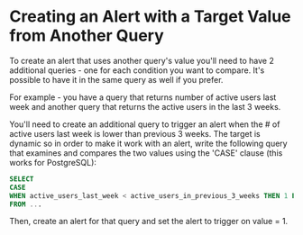 # Creating an Alert with a Target Value from Another Query

To create an alert that uses another query's value you'll need to have 2 additional queries - one for each condition you want to compare. It's possible to have it in the same query as well if you prefer.

For example - you have a query that returns number of active users last week and another query that returns the active users in the last 3 weeks.

You'll need to create an additional query to trigger an alert when the # of active users last week is lower than previous 3 weeks. The target is dynamic so in order to make it work with an alert, write the following query that examines and compares the two values using the 'CASE' clause (this works for PostgreSQL):

```sql
SELECT
CASE
WHEN active_users_last_week < active_users_in_previous_3_weeks THEN 1 ELSE 0 END
FROM ...
```

Then, create an alert for that query and set the alert to trigger on value = 1.
